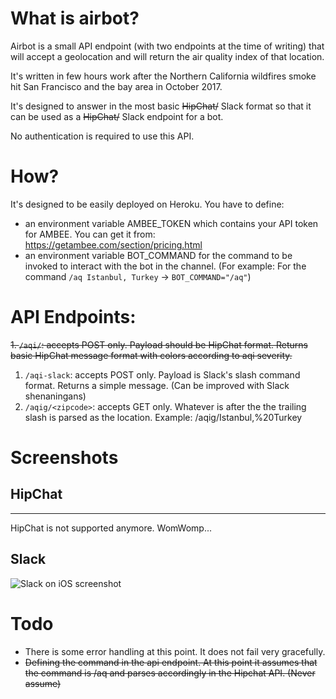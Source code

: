 # What is airbot?
Airbot is a small API endpoint (with two endpoints at the time of writing) that will accept a geolocation and will return the air quality index of that location.

It's written in few hours work after the Northern California wildfires smoke hit San Francisco and the bay area in October 2017. 

It's designed to answer in the most basic ~~HipChat/~~ Slack format so that it can be used as a ~~HipChat/~~ Slack endpoint for a bot.

No authentication is required to use this API.

# How?

It's designed to be easily deployed on Heroku. You have to define:
- an environment variable AMBEE_TOKEN which contains your API token for AMBEE. You can get it from: https://getambee.com/section/pricing.html
- an environment variable BOT_COMMAND for the command to be invoked to interact with the bot in the channel. (For example: For the command `/aq Istanbul, Turkey` -> `BOT_COMMAND="/aq"`)

# API Endpoints:
~~1. `/aqi/`: accepts POST only. Payload should be HipChat format. Returns basic HipChat message format with colors according to aqi severity.~~
1. `/aqi-slack`: accepts POST only. Payload is Slack's slash command format. Returns a simple message. (Can be improved with Slack shenaningans)
2. `/aqig/<zipcode>`: accepts GET only. Whatever is after the the trailing slash is parsed as the location. Example: /aqig/Istanbul,%20Turkey

# Screenshots

## HipChat
---
HipChat is not supported anymore. WomWomp...

## Slack
![Slack on iOS screenshot](https://i.imgur.com/PaXsvYW.jpg "Slack on iOS screenshot")

# Todo

- There is some error handling at this point. It does not fail very gracefully. 
- ~~Defining the command in the api endpoint. At this point it assumes that the command is /aq and parses accordingly in the Hipchat API. (Never assume)~~